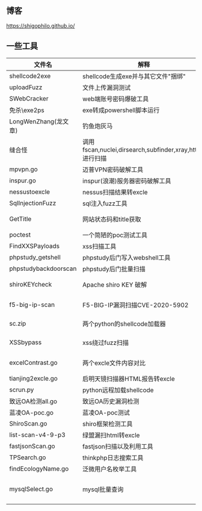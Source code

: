 ## 博客
https://shigophilo.github.io/

## 一些工具
|文件名|解释|备注|
|----|----|----|
| shellcode2exe | shellcode生成exe并与其它文件"捆绑" | [这里](https://github.com/shigophilo/shellcode2exe) |
| uploadFuzz | 文件上传漏洞测试 | [这里](https://github.com/shigophilo/uploadFuzz) |
| SWebCracker | web端账号密码爆破工具 | [这里](https://github.com/shigophilo/SWebCracker) |
| 免杀\exe2ps | exe转成powershell脚本运行 | [这里](https://github.com/shigophilo/tools/tree/master/%E5%85%8D%E6%9D%80/exe2ps)|
| LongWenZhang(龙文章) | 钓鱼炮灰马 | [这里](https://github.com/shigophilo/LongWenZhang)|
| 缝合怪 | 调用fscan,nuclei,dirsearch,subfinder,xray,httpx,进行扫描 | [这里](https://github.com/shigophilo/stitchMonster) |
|mpvpn.go|迈普VPN密码破解工具|已完成|
|inspur.go|inspur(浪潮)服务器密码破解工具|已完成|
|nessustoexcle|nessus扫描结果转excle|计划中|
|SqlInjectionFuzz|sql注入fuzz工具|计划中|
|GetTitle|网站状态码和title获取|不是很完善,凑合用吧先|
|poctest|一个简陋的poc测试工具|待完善|
|FindXXSPayloads|xss扫描工具|就这样吧|
|phpstudy_getshell|phpstudy后门写入webshell工具|已完成|
|phpstudybackdoorscan|phpstudy后门批量扫描|已完成|
|shiroKEYcheck|Apache shiro KEY 破解|还没写???感觉已完成了,|
|f5-big-ip-scan|F5-BIG-IP漏洞扫描CVE-2020-5902|poc不是很完善,能用|
|sc.zip|两个python的shellcode加载器|scrun http://x.x.x.x/32|
|XSSbypass|xss绕过fuzz扫描|打算写一下,方便刷洞|
|excelContrast.go|两个excle文件内容对比|还差根据漏洞分类|
|tianjing2excle.go|启明天镜扫描器HTML报告转excle||
|scrun.py|python远程加载shellcode|别人的|
|致远OA检测all.go|致远OA历史漏洞检测|没找到环境测试|
|蓝凌OA-poc.go|蓝凌OA-poc测试|没找到环境测试|
| ShiroScan.go | shiro框架检测工具 | |
| list-scan-v4-9-p3 | 绿盟漏扫html转excle | 贺sc作品 |
| fastjsonScan.go | fastjson扫描以及利用工具 | |
| TPSearch.go | thinkphp日志搜索工具 |  |
| findEcologyName.go | 泛微用户名枚举工具 | |
| mysqlSelect.go | mysql批量查询 | 验证fscan结果中的mysql弱口令 |
